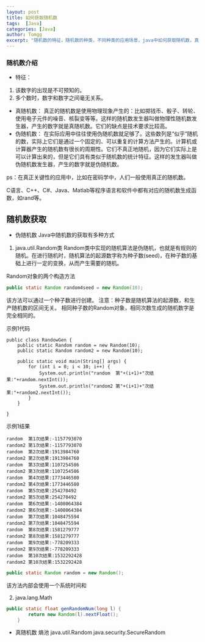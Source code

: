 ```yaml
---
layout: post
title: 如何获取随机数
tags:  [Java]
categories: [Java]
author: Tomgg
excerpt: "随机数的特征，随机数的种类，不同种类的应用场景，java中如何获取随机数，真正随机数如何获取？"
---
```



### 随机数介绍
* 特征：
1. 该数字的出现是不可预知的。
2. 多个数时，数字和数字之间毫无关系。
* 真随机数：
真正的随机数是使用物理现象产生的：比如掷钱币、骰子、转轮、使用电子元件的噪音、核裂变等等。这样的随机数发生器叫做物理性随机数发生器，产生的数字就是真随机数。它们的缺点是技术要求比较高。
* 伪随机数：
在实际应用中往往使用伪随机数就足够了。这些数列是“似乎”随机的数，实际上它们是通过一个固定的、可以重复的计算方法产生的。计算机或计算器产生的随机数有很长的周期性。它们不真正地随机，因为它们实际上是可以计算出来的，但是它们具有类似于随机数的统计特征。这样的发生器叫做伪随机数发生器，产生的数字就是伪随机数。

ps：在真正关键性的应用中，比如在密码学中，人们一般使用真正的随机数。

C语言、C++、C#、Java、Matlab等程序语言和软件中都有对应的随机数生成函数，如rand等。

## 随机数获取
* 伪随机数
Java中随机数的获取有多种方式
1. java.util.Random类
Random类中实现的随机算法是伪随机，也就是有规则的随机。在进行随机时，随机算法的起源数字称为种子数(seed)，在种子数的基础上进行一定的变换，从而产生需要的随机。


Random对象的两个构造方法

``` java
public static Random random4seed = new Random(10);
```
该方法可以通过一个种子数进行创建。
注意：种子数是随机算法的起源数，和生产随机数的区间无关。
相同种子数的Random对象，相同次数生成的随机数字是完全相同的。

示例1代码

```
public class RandowGen {
	public static Random random = new Random(10);
	public static Random random2 = new Random(10);

	public static void main(String[] args) {
		for (int i = 0; i < 10; i++) {
			System.out.println("random  第"+(i+1)+"次结果:"+random.nextInt());
			System.out.println("random2 第"+(i+1)+"次结果:"+random2.nextInt());
		}
	}

}
```

示例1结果

``` 
random  第1次结果:-1157793070
random2 第1次结果:-1157793070
random  第2次结果:1913984760
random2 第2次结果:1913984760
random  第3次结果:1107254586
random2 第3次结果:1107254586
random  第4次结果:1773446580
random2 第4次结果:1773446580
random  第5次结果:254270492
random2 第5次结果:254270492
random  第6次结果:-1408064384
random2 第6次结果:-1408064384
random  第7次结果:1048475594
random2 第7次结果:1048475594
random  第8次结果:1581279777
random2 第8次结果:1581279777
random  第9次结果:-778209333
random2 第9次结果:-778209333
random  第10次结果:1532292428
random2 第10次结果:1532292428
```

``` java
public static Random random = new Random();
```
该方法内部会使用一个系统时间和





2. java.lang.Math


``` java	
public static float genRandomNum(long l) {
		return new Random(l).nextFloat();
	}
```



* 真随机数
熵池
java.util.Random
java.security.SecureRandom